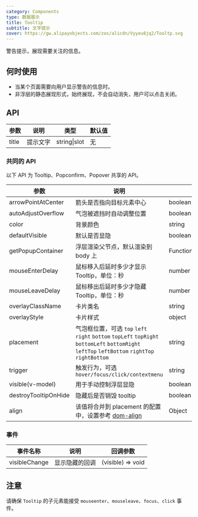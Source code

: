 ```yaml
---
category: Components
type: 数据展示
title: Tooltip
subtitle: 文字提示
cover: https://gw.alipayobjects.com/zos/alicdn/Vyyeu8jq2/Tooltp.svg
---
```


警告提示，展现需要关注的信息。

## 何时使用

- 当某个页面需要向用户显示警告的信息时。
- 非浮层的静态展现形式，始终展现，不会自动消失，用户可以点击关闭。

## API

| 参数  | 说明     | 类型         | 默认值 |
| ----- | -------- | ------------ | ------ |
| title | 提示文字 | string\|slot | 无     |

### 共同的 API

以下 API 为 Tooltip、Popconfirm、Popover 共享的 API。

| 参数 | 说明 | 类型 | 默认值 |
| --- | --- | --- | --- |
| arrowPointAtCenter | 箭头是否指向目标元素中心 | boolean | `false` |
| autoAdjustOverflow | 气泡被遮挡时自动调整位置 | boolean | `true` |
| color | 背景颜色 | string | 无 |
| defaultVisible | 默认是否显隐 | boolean | false |
| getPopupContainer | 浮层渲染父节点，默认渲染到 body 上 | Function(triggerNode) | () => document.body |
| mouseEnterDelay | 鼠标移入后延时多少才显示 Tooltip，单位：秒 | number | 0.1 |
| mouseLeaveDelay | 鼠标移出后延时多少才隐藏 Tooltip，单位：秒 | number | 0.1 |
| overlayClassName | 卡片类名 | string | 无 |
| overlayStyle | 卡片样式 | object | 无 |
| placement | 气泡框位置，可选 `top` `left` `right` `bottom` `topLeft` `topRight` `bottomLeft` `bottomRight` `leftTop` `leftBottom` `rightTop` `rightBottom` | string | top |
| trigger | 触发行为，可选 `hover/focus/click/contextmenu` | string | hover |
| visible(v-model) | 用于手动控制浮层显隐 | boolean | false |
| destroyTooltipOnHide | 隐藏后是否销毁 tooltip | boolean | false |
| align | 该值将合并到 placement 的配置中，设置参考 [dom-align](https://github.com/yiminghe/dom-align) | Object | 无 |

### 事件

| 事件名称      | 说明           | 回调参数          |
| ------------- | -------------- | ----------------- |
| visibleChange | 显示隐藏的回调 | (visible) => void |

## 注意

请确保 `Tooltip` 的子元素能接受 `mouseenter`、`mouseleave`、`focus`、`click` 事件。
